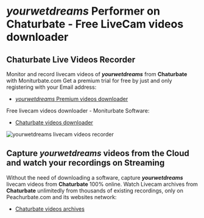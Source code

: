# _yourwetdreams_ Performer on Chaturbate - Free LiveCam videos downloader

## Chaturbate Live Videos Recorder

Monitor and record livecam videos of **_yourwetdreams_** from **Chaturbate** with Moniturbate.com
Get a premium trial for free by just and only registering with your Email address:
* [_yourwetdreams_ Premium videos downloader](https://moniturbate.com/request-demo-licence-key.html)

Free livecam videos downloader - Moniturbate Software:
* [Chaturbate videos downloader](https://moniturbate.com/moniturbate-download-software.html)

![_yourwetdreams_ livecam videos recorder](https://peachurnet.com/templates/moniturbate-software.png)


## Capture _yourwetdreams_ videos from the Cloud and watch your recordings on Streaming

Without the need of downloading a software, capture **_yourwetdreams_** livecam videos from **Chaturbate** 100% online.
Watch Livecam archives from **Chaturbate** unlimitedly from thousands of existing recordings, only on Peachurbate.com and its websites network:
* [Chaturbate videos archives](https://peachurnet.com/)